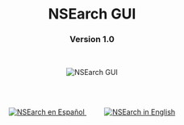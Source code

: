 <!--
  Title:NSEarch GUI v 1.0
  Description:Fork for NSEarch with Graphical Interface 
  Author: Miguel Baez
-->
<meta name="keywords" content="NSEarch GUI, NSEarch, Nmap scripting search engine">
<meta name="description" content="Fork for NSEarch (Nmap Scripting Search Engine) with Graphical Interface.">
<meta name="author" content="Miguel Baez">
<h1 align="center">NSEarch GUI</h1>
<h3 align="center">Version 1.0</h3>
<br>
<p align="center">  
  <img title="NSEarch GUI" src="https://user-images.githubusercontent.com/77067446/190870563-e1ea3b65-f579-49de-9dc5-80fdf534341a.gif"/>
</p>
<br>
<br>
<p align="center">
  <a title="NSEarch en Español" href="README.es.md">
    <img title="NSEarch en Español" src="https://user-images.githubusercontent.com/77067446/190870332-c91ef8f5-6ffd-4279-828b-8579a4ca8985.png"/>
  </a>
  &nbsp;&nbsp;&nbsp;&nbsp;&nbsp;&nbsp;&nbsp;&nbsp;
 <a href="README.md" title="NSEarch in English">
   <img title="NSEarch in English" src="https://user-images.githubusercontent.com/77067446/190870331-0f458a6a-519b-4513-9b85-9e2e3eab1f5f.png"/>
  </a>
</p>
